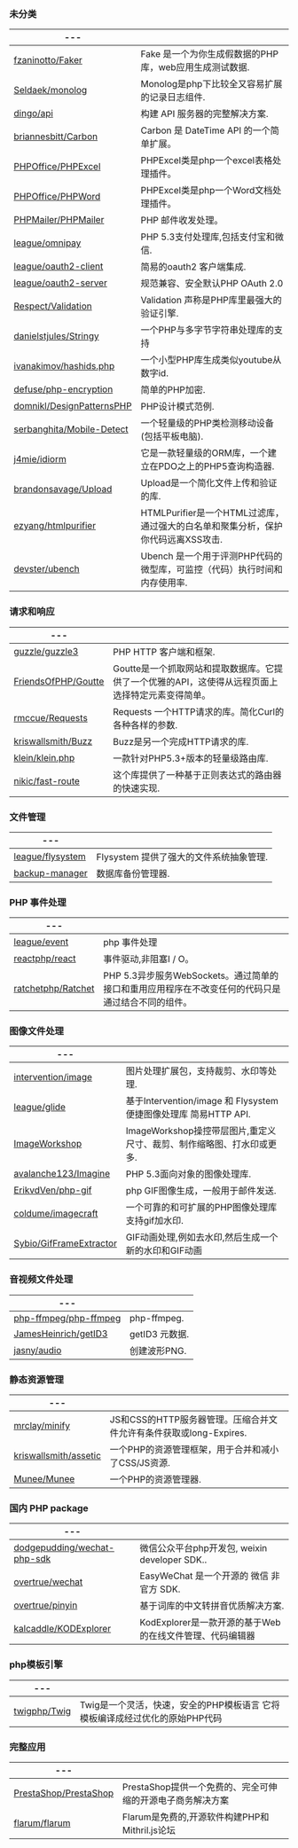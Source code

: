 ### 未分类
|---|   |
|---|---|
| [fzaninotto/Faker](https://github.com/fzaninotto/Faker) | Fake 是一个为你生成假数据的PHP库，web应用生成测试数据. |
| [Seldaek/monolog](https://github.com/Seldaek/monolog) | Monolog是php下比较全又容易扩展的记录日志组件. |
| [dingo/api](https://github.com/dingo/api) | 构建 API 服务器的完整解决方案. |
| [briannesbitt/Carbon](https://github.com/briannesbitt/Carbon) | Carbon 是 DateTime API 的一个简单扩展。 |
| [PHPOffice/PHPExcel](https://github.com/PHPOffice/PHPExcel) | PHPExcel类是php一个excel表格处理插件。 |
| [PHPOffice/PHPWord](https://github.com/PHPOffice/PHPWord) | PHPExcel类是php一个Word文档处理插件。 |
| [PHPMailer/PHPMailer](https://github.com/PHPMailer/PHPMailer) | PHP 邮件收发处理。 |
| [league/omnipay](https://github.com/thephpleague/omnipay) | PHP 5.3支付处理库,包括支付宝和微信. |
| [league/oauth2-client](https://github.com/thephpleague/oauth2-client) | 简易的oauth2 客户端集成. |
| [league/oauth2-server](https://github.com/thephpleague/oauth2-server) | 规范兼容、安全默认PHP OAuth 2.0 |
| [Respect/Validation](https://github.com/Respect/Validation) | Validation 声称是PHP库里最强大的验证引擎. |
| [danielstjules/Stringy](https://github.com/danielstjules/Stringy) | 一个PHP与多字节字符串处理库的支持 |
| [ivanakimov/hashids.php](https://github.com/ivanakimov/hashids.php) | 一个小型PHP库生成类似youtube从数字id. |
| [defuse/php-encryption](https://github.com/defuse/php-encryption) | 简单的PHP加密. |
| [domnikl/DesignPatternsPHP](https://github.com/domnikl/DesignPatternsPHP) | PHP设计模式范例. |
| [serbanghita/Mobile-Detect](https://github.com/serbanghita/Mobile-Detect) | 一个轻量级的PHP类检测移动设备(包括平板电脑). |
| [j4mie/idiorm](https://github.com/j4mie/idiorm) | 它是一款轻量级的ORM库，一个建立在PDO之上的PHP5查询构造器. |
| [brandonsavage/Upload](https://github.com/brandonsavage/Upload) | Upload是一个简化文件上传和验证的库. |
| [ezyang/htmlpurifier](https://github.com/ezyang/htmlpurifier) | HTMLPurifier是一个HTML过滤库，通过强大的白名单和聚集分析，保护你代码远离XSS攻击. |
| [devster/ubench](https://github.com/devster/ubench) | Ubench 是一个用于评测PHP代码的微型库，可监控（代码）执行时间和内存使用率. |

### 请求和响应
|---|   |
|---|---|
| [guzzle/guzzle3](https://github.com/guzzle/guzzle) | PHP HTTP 客户端和框架. |
| [FriendsOfPHP/Goutte](https://github.com/FriendsOfPHP/Goutte) | Goutte是一个抓取网站和提取数据库。它提供了一个优雅的API，这使得从远程页面上选择特定元素变得简单。 |
| [rmccue/Requests](https://github.com/rmccue/Requests) | Requests 一个HTTP请求的库。简化Curl的各种各样的参数. |
| [kriswallsmith/Buzz](https://github.com/kriswallsmith/Buzz) | Buzz是另一个完成HTTP请求的库. |
| [klein/klein.php](https://github.com/klein/klein.php) | 一款针对PHP5.3+版本的轻量级路由库. |
| [nikic/fast-route](https://github.com/nikic/FastRoute) | 这个库提供了一种基于正则表达式的路由器的快速实现. |

### 文件管理
|---|   |
|---|---|
| [league/flysystem](http://flysystem.thephpleague.com) | Flysystem 提供了强大的文件系统抽象管理. |
| [backup-manager](https://github.com/backup-manager/backup-manager) | 数据库备份管理器. |

### PHP 事件处理
|---|   |
|---|---|
| [league/event](https://github.com/thephpleague/event) | php 事件处理 |
| [reactphp/react](https://github.com/reactphp/react) | 事件驱动,非阻塞I / O。 |
| [ratchetphp/Ratchet](https://github.com/ratchetphp/Ratchet) | PHP 5.3异步服务WebSockets。通过简单的接口和重用应用程序在不改变任何的代码只是通过结合不同的组件。 |

### 图像文件处理
|---|   |
|---|---|
| [intervention/image](https://github.com/Intervention/image) |图片处理扩展包，支持裁剪、水印等处理. |
| [league/glide](https://github.com/thephpleague/glide) |基于Intervention/image 和 Flysystem 便捷图像处理库 简易HTTP API. |
| [ImageWorkshop](https://github.com/Sybio/ImageWorkshop) |  ImageWorkshop操控带层图片,重定义尺寸、裁剪、制作缩略图、打水印或更多. |
| [avalanche123/Imagine](https://github.com/avalanche123/Imagine) | PHP 5.3面向对象的图像处理库. |
| [ErikvdVen/php-gif](https://github.com/ErikvdVen/php-gif) | php GIF图像生成，一般用于邮件发送. |
| [coldume/imagecraft](https://github.com/coldume/imagecraft) | 一个可靠的和可扩展的PHP图像处理库 支持gif加水印. |
| [Sybio/GifFrameExtractor](https://github.com/Sybio/GifFrameExtractor) | GIF动画处理,例如去水印,然后生成一个新的水印和GIF动画 |

### 音视频文件处理
|---|   |
|---|---|
| [php-ffmpeg/php-ffmpeg](https://github.com/PHP-FFMpeg/PHP-FFMpeg) | php-ffmpeg. |
| [JamesHeinrich/getID3](https://github.com/JamesHeinrich/getID3) | getID3 元数据. |
| [jasny/audio](https://github.com/jasny/audio) | 创建波形PNG. |

### 静态资源管理
|---|   |
|---|---|
| [mrclay/minify](https://github.com/mrclay/minify) | JS和CSS的HTTP服务器管理。压缩合并文件允许有条件获取或long-Expires. |
| [kriswallsmith/assetic](https://github.com/kriswallsmith/assetic) | 一个PHP的资源管理框架，用于合并和减小了CSS/JS资源. |
| [Munee/Munee ](https://github.com/meenie/munee) | 一个PHP的资源管理器. |

### 国内 PHP package
|---|   |
|---|---|
| [dodgepudding/wechat-php-sdk](https://github.com/dodgepudding/wechat-php-sdk) | 微信公众平台php开发包, weixin developer SDK.. |
| [overtrue/wechat](https://github.com/overtrue/wechat) | EasyWeChat 是一个开源的 微信 非官方 SDK. |
| [overtrue/pinyin](https://github.com/overtrue/pinyin) | 基于词库的中文转拼音优质解决方案. |
| [kalcaddle/KODExplorer](https://github.com/kalcaddle/KODExplorer) | KodExplorer是一款开源的基于Web的在线文件管理、代码编辑器 |

### php模板引擎
|---|   |
|---|---|
| [twigphp/Twig](https://github.com/twigphp/Twig) | Twig是一个灵活，快速，安全的PHP模板语言 它将模板编译成经过优化的原始PHP代码 |

### 完整应用
|---|   |
|---|---|
| [PrestaShop/PrestaShop](https://github.com/PrestaShop/PrestaShop) | PrestaShop提供一个免费的、完全可伸缩的开源电子商务解决方案 |
| [flarum/flarum](https://github.com/flarum/flarum) | Flarum是免费的,开源软件构建PHP和Mithril.js论坛 |
